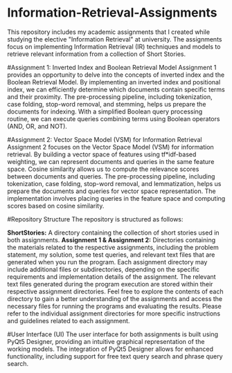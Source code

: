# Information-Retrieval-Assignments
This repository includes my academic assignments that I created while studying the elective "Information Retrieval" at university. The assignments focus on implementing Information Retrieval (IR) techniques and models to retrieve relevant information from a collection of Short Stories.

#Assignment 1: Inverted Index and Boolean Retrieval Model
Assignment 1 provides an opportunity to delve into the concepts of inverted index and the Boolean Retrieval Model. By implementing an inverted index and positional index, we can efficiently determine which documents contain specific terms and their proximity. The pre-processing pipeline, including tokenization, case folding, stop-word removal, and stemming, helps us prepare the documents for indexing. With a simplified Boolean query processing routine, we can execute queries combining terms using Boolean operators (AND, OR, and NOT).

#Assignment 2: Vector Space Model (VSM) for Information Retrieval
Assignment 2 focuses on the Vector Space Model (VSM) for information retrieval. By building a vector space of features using tf*idf-based weighting, we can represent documents and queries in the same feature space. Cosine similarity allows us to compute the relevance scores between documents and queries. The pre-processing pipeline, including tokenization, case folding, stop-word removal, and lemmatization, helps us prepare the documents and queries for vector space representation. The implementation involves placing queries in the feature space and computing scores based on cosine similarity.

#Repository Structure
The repository is structured as follows:

**ShortStories:** A directory containing the collection of short stories used in both assignments.
**Assignment 1 & Assignment 2:** Directories containing the materials related to the respective assignments, including the problem statement, my solution, some test queries, and relevant text files that are generated when you run the program.
Each assignment directory may include additional files or subdirectories, depending on the specific requirements and implementation details of the assignment. The relevant text files generated during the program execution are stored within their respective assignment directories.
Feel free to explore the contents of each directory to gain a better understanding of the assignments and access the necessary files for running the programs and evaluating the results.
Please refer to the individual assignment directories for more specific instructions and guidelines related to each assignment.


#User Interface (UI)
The user interface for both assignments is built using PyQt5 Designer, providing an intuitive graphical representation of the working models. The integration of PyQt5 Designer allows for enhanced functionality, including support for free text query search and phrase query search.

